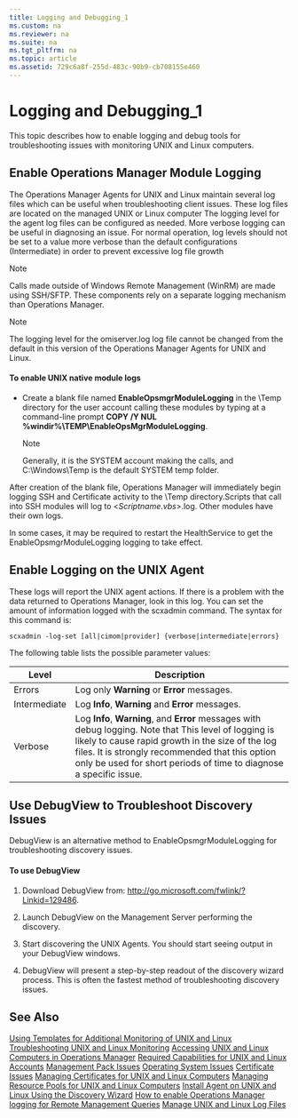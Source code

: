 ```yaml
---
title: Logging and Debugging_1
ms.custom: na
ms.reviewer: na
ms.suite: na
ms.tgt_pltfrm: na
ms.topic: article
ms.assetid: 729c6a8f-255d-483c-90b9-cb708155e460
---
```

# Logging and Debugging_1
This topic describes how to enable logging and debug tools for troubleshooting issues with monitoring UNIX and Linux computers.

## Enable Operations Manager Module Logging
The Operations Manager Agents for UNIX and Linux maintain several log files which can be useful when troubleshooting client issues. These log files are located on the managed UNIX or Linux computer The logging level for the agent log files can be configured as needed. More verbose logging can be useful in diagnosing an issue. For normal operation, log levels should not be set to a value more verbose than the default configurations \(Intermediate\) in order to prevent excessive log file growth

> [!NOTE]
> Calls made outside of Windows Remote Management \(WinRM\) are made using SSH\/SFTP. These components rely on a separate logging mechanism than Operations Manager.

> [!NOTE]
> The logging level for the omiserver.log log file cannot be changed from the default in this version of the Operations Manager Agents for UNIX and Linux.

#### To enable UNIX native module logs

-   Create a blank file named **EnableOpsmgrModuleLogging** in the \\Temp directory for the user account calling these modules by typing at a command\-line prompt **COPY \/Y NUL %windir%\\TEMP\\EnableOpsMgrModuleLogging**.

    > [!NOTE]
    > Generally, it is the SYSTEM account making the calls, and C:\\Windows\\Temp is the default SYSTEM temp folder.

After creation of the blank file, Operations Manager will immediately begin logging SSH and Certificate activity to the \\Temp directory.Scripts that call into SSH modules will log to <*Scriptname.vbs*>.log. Other modules have their own logs.

In some cases, it may be required to restart the HealthService to get the EnableOpsmgrModuleLogging logging to take effect.

## Enable Logging on the UNIX Agent
These logs will report the UNIX agent actions. If there is a problem with the data returned to Operations Manager, look in this log. You can set the amount of information logged with the scxadmin command. The syntax for this command is:

`scxadmin -log-set [all|cimom|provider] {verbose|intermediate|errors}`

The following table lists the possible parameter values:

|Level|Description|
|---------|---------------|
|Errors|Log only **Warning** or **Error** messages.|
|Intermediate|Log **Info**, **Warning** and **Error** messages.|
|Verbose|Log **Info**, **Warning**, and **Error** messages with debug logging. Note that This level of logging is likely to cause rapid growth in the size of the log files.  It is strongly recommended that this option only be used for short periods of time to diagnose a specific issue.|

## Use DebugView to Troubleshoot Discovery Issues
DebugView is an alternative method to EnableOpsmgrModuleLogging for troubleshooting discovery issues.

#### To use DebugView

1.  Download DebugView from: [http:\/\/go.microsoft.com\/fwlink\/?Linkid\=129486](http://go.microsoft.com/fwlink/?Linkid=129486).

2.  Launch DebugView on the Management Server performing the discovery.

3.  Start discovering the UNIX Agents. You should start seeing output in your DebugView windows.

4.  DebugView will present a step\-by\-step readout of the discovery wizard process. This is often the fastest method of troubleshooting discovery issues.

## See Also
[Using Templates for Additional Monitoring of UNIX and Linux](Using-Templates-for-Additional-Monitoring-of-UNIX-and-Linux.md)
[Troubleshooting UNIX and Linux Monitoring](Troubleshooting-UNIX-and-Linux-Monitoring.md)
[Accessing UNIX and Linux Computers in Operations Manager](Accessing-UNIX-and-Linux-Computers-in-Operations-Manager.md)
[Required Capabilities for UNIX and Linux Accounts](Required-Capabilities-for-UNIX-and-Linux-Accounts.md)
[Management Pack Issues](Management-Pack-Issues.md)
[Operating System Issues](Operating-System-Issues.md)
[Certificate Issues](Certificate-Issues.md)
[Managing Certificates for UNIX and Linux Computers](Managing-Certificates-for-UNIX-and-Linux-Computers.md)
[Managing Resource Pools for UNIX and Linux Computers](Managing-Resource-Pools-for-UNIX-and-Linux-Computers.md)
[Install Agent on UNIX and Linux Using the Discovery Wizard](Install-Agent-on-UNIX-and-Linux-Using-the-Discovery-Wizard.md)
[How to enable Operations Manager logging for Remote Management Queries](How-to-enable-Operations-Manager-logging-for-Remote-Management-Queries.md)
[Manage UNIX and Linux Log Files](Manage-UNIX-and-Linux-Log-Files.md)


